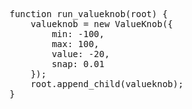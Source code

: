 <pre class='javascript prettyprint source'>
    function run_valueknob(root) {
        valueknob = new ValueKnob({
            min: -100,
            max: 100,
            value: -20,
            snap: 0.01
        });
        root.append_child(valueknob);
    }
</pre>
<script> prepare_example(); </script>
